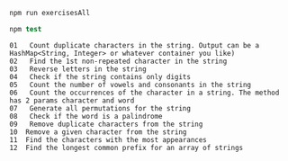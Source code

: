

```s
npm run exercisesAll 
```


```s
npm test   
```





<!-- #It's a plan: -->
```
01   Count duplicate characters in the string. Output can be a HashMap<String, Integer> or whatever container you like) 
02   Find the 1st non-repeated character in the string 
03   Reverse letters in the string
04   Check if the string contains only digits
05   Count the number of vowels and consonants in the string
06   Count the occurrences of the character in a string. The method has 2 params character and word
07   Generate all permutations for the string
08   Check if the word is a palindrome
09   Remove duplicate characters from the string
10  Remove a given character from the string
11  Find the characters with the most appearances
12  Find the longest common prefix for an array of strings
```
<!-- UPDATE:
#The basic plan is done. Now I am starting to automation testing.  -->